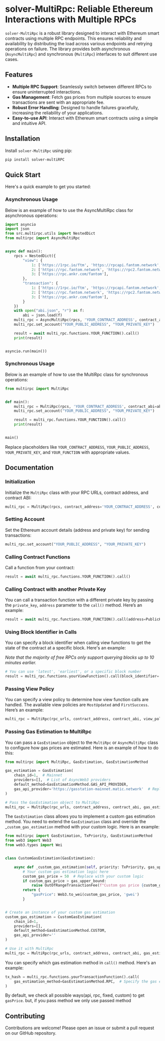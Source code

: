 # solver-MultiRpc: Reliable Ethereum Interactions with Multiple RPCs

`solver-MultiRpc` is a robust library designed to interact with Ethereum smart contracts
using multiple RPC endpoints. This ensures reliability and availability
by distributing the load across various endpoints and retrying operations on failure.
The library provides both asynchronous (`AsyncMultiRpc`) and
synchronous (`MultiRpc`) interfaces to suit different use cases.

## Features

- **Multiple RPC Support**: Seamlessly switch between different RPCs to ensure uninterrupted interactions.
- **Gas Management**: Fetch gas prices from multiple sources to ensure transactions are sent with an appropriate fee.
- **Robust Error Handling**: Designed to handle failures gracefully, increasing the reliability of your applications.
- **Easy-to-use API**: Interact with Ethereum smart contracts using a simple and intuitive API.

## Installation

Install `solver-MultiRpc` using pip:

```bash
pip install solver-multiRPC
```

## Quick Start

Here's a quick example to get you started:

### Asynchronous Usage

Below is an example of how to use the AsyncMultiRpc class for asynchronous operations:

```python
import asyncio
import json
from src.multirpc.utils import NestedDict
from multirpc import AsyncMultiRpc


async def main():
    rpcs = NestedDict({
        "view": {
            1: ['https://1rpc.io/ftm', 'https://rpcapi.fantom.network', 'https://rpc3.fantom.network'],
            2: ['https://rpc.fantom.network', 'https://rpc2.fantom.network', ],
            3: ['https://rpc.ankr.com/fantom'],
        },
        "transaction": {
            1: ['https://1rpc.io/ftm', 'https://rpcapi.fantom.network', 'https://rpc3.fantom.network'],
            2: ['https://rpc.fantom.network', 'https://rpc2.fantom.network', ],
            3: ['https://rpc.ankr.com/fantom'],
        }
    })
    with open("abi.json", "r") as f:
        abi = json.load(f)
    multi_rpc = AsyncMultiRpc(rpcs, 'YOUR_CONTRACT_ADDRESS', contract_abi=abi, enable_gas_estimation=True)
    multi_rpc.set_account("YOUR_PUBLIC_ADDRESS", "YOUR_PRIVATE_KEY")

    result = await multi_rpc.functions.YOUR_FUNCTION().call()
    print(result)


asyncio.run(main())
```

### Synchronous Usage

Below is an example of how to use the MultiRpc class for synchronous operations:

```python
from multirpc import MultiRpc


def main():
    multi_rpc = MultiRpc(rpcs, 'YOUR_CONTRACT_ADDRESS', contract_abi=abi, enable_gas_estimation=True)
    multi_rpc.set_account("YOUR_PUBLIC_ADDRESS", "YOUR_PRIVATE_KEY")

    result = multi_rpc.functions.YOUR_FUNCTION().call()
    print(result)


main()
```

Replace placeholders like `YOUR_CONTRACT_ADDRESS`, `YOUR_PUBLIC_ADDRESS`, `YOUR_PRIVATE_KEY`, and `YOUR_FUNCTION` with
appropriate values.

## Documentation

### Initialization

Initialize the `MultiRpc` class with your RPC URLs, contract address, and contract ABI:

```python
multi_rpc = MultiRpc(rpcs, contract_address='YOUR_CONTRACT_ADDRESS', contract_abi=abi)
```

### Setting Account

Set the Ethereum account details (address and private key) for sending transactions:

```python
multi_rpc.set_account("YOUR_PUBLIC_ADDRESS", "YOUR_PRIVATE_KEY")
```

### Calling Contract Functions

Call a function from your contract:

```python
result = await multi_rpc.functions.YOUR_FUNCTION().call()
```

### Calling Contract with another Private Key

You can call a transaction function with a different private key by passing the
`private_key`, `address` parameter to the `call()` method. Here’s an example:

```python
result = await multi_rpc.functions.YOUR_FUNCTION().call(address=PublicKey, private_key=PrivateKey)
```

### Using Block Identifier in Calls

You can specify a block identifier when calling view functions to get the state of the
contract at a specific block. Here's an example:

_Note that the majority of free RPCs only support querying blocks up to 10 minutes earlier._

```python
# You can use 'latest', 'earliest', or a specific block number
result = multi_rpc.functions.yourViewFunction().call(block_identifier='latest')  
```

### Passing View Policy

You can specify a view policy to determine how view function calls are handled.
The available view policies are `MostUpdated` and `FirstSuccess`. Here’s an example:

```python
multi_rpc = MultiRpc(rpc_urls, contract_address, contract_abi, view_policy=ViewPolicy.FirstSuccess)
```

### Passing Gas Estimation to MultiRpc

You can pass a `GasEstimation` object to the `MultiRpc` or `AsyncMultiRpc` class
to configure how gas prices are estimated. Here is an example of how to do this:

```python
from multirpc import MultiRpc, GasEstimation, GasEstimationMethod

gas_estimation = GasEstimation(
    chain_id=1,  # Mainnet
    providers=[],  # List of AsyncWeb3 providers
    default_method=GasEstimationMethod.GAS_API_PROVIDER,
    gas_api_provider='https://gasstation-mainnet.matic.network'  # Replace with your API provider
)

# Pass the GasEstimation object to MultiRpc
multi_rpc = MultiRpc(rpc_urls, contract_address, contract_abi, gas_estimation=gas_estimation)
```

The `GasEstimation` class allows you to implement a custom gas estimation method.
You need to extend the `GasEstimation` class and override the _`custom_gas_estimation` method with your custom logic.
Here is an example:

```python
from multirpc import GasEstimation, TxPriority, GasEstimationMethod
from web3 import Web3
from web3.types import Wei


class CustomGasEstimation(GasEstimation):

    async def _custom_gas_estimation(self, priority: TxPriority, gas_upper_bound: float) -> dict:
        # Your custom gas estimation logic here
        custom_gas_price = 50  # Replace with your custom logic
        if custom_gas_price > gas_upper_bound:
            raise OutOfRangeTransactionFee(f"Custom gas price {custom_gas_price} exceeds upper bound {gas_upper_bound}")
        return {
            "gasPrice": Web3.to_wei(custom_gas_price, 'gwei')
        }


# Create an instance of your custom gas estimation
custom_gas_estimation = CustomGasEstimation(
    chain_id=1,
    providers=[],
    default_method=GasEstimationMethod.CUSTOM,
    gas_api_provider=''
)

# Use it with MultiRpc
multi_rpc = MultiRpc(rpc_urls, contract_address, contract_abi, gas_estimation=custom_gas_estimation)
```

You can specify which gas estimation method in `call()` method. Here's an example:

```python
tx_hash = multi_rpc.functions.yourTransactionFunction().call(
    gas_estimation_method=GasEstimationMethod.RPC,  # Specify the gas estimation method
)
```

By default, we check all possible ways(api, rpc, fixed, custom) to get `gasPrice`.
but, if you pass method we only use passed method

## Contributing

Contributions are welcome! Please open an issue or submit a pull request on our GitHub repository.
